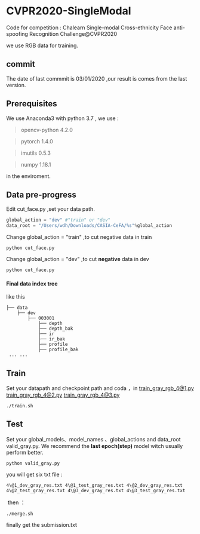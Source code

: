 # CVPR2020-SingleModal

Code for competition : Chalearn Single-modal Cross-ethnicity Face anti-spoofing Recognition Challenge@CVPR2020

we use RGB data for training.

## commit

The date of last commmit  is 03/01/2020 ,our result is comes from the last version.

## Prerequisites

We use Anaconda3 with python 3.7 , we use  :

> opencv-python  4.2.0

>  pytorch 1.4.0

>  imutils 0.5.3

>  numpy 1.18.1

in the enviroment.

## Data pre-progress

Edit cut_face.py ,set your data path. 

```python
global_action = "dev" #"train" or "dev"
data_root = "/Users/wdh/Downloads/CASIA-CeFA/%s"%global_action
```

Change global_action = "train" ,to cut negative data in train

```shell
python cut_face.py
```

Change global_action = "dev" ,to cut **negative** data in dev

```python
python cut_face.py
```

#### Final data index tree

like this

```shell
├── data
    ├── dev
        ├── 003001
            ├── depth
            ├── depth_bak
            ├── ir
            ├── ir_bak
            ├── profile
            ├── profile_bak	
 ... ...
```

## Train

Set your datapath and checkpoint path and coda ，in train_gray_rgb_4@1.py train_gray_rgb_4@2.py train_gray_rgb_4@3.py  

```shell
./train.sh
```

## Test

Set your global_models、model_names 、global_actions and data_root  valid_gray.py. We recommend the **last epoch(step)** model witch usually perform better.

```shell
python valid_gray.py
```

you will  get six txt file :

 ```shell
4\@1_dev_gray_res.txt 4\@1_test_gray_res.txt 4\@2_dev_gray_res.txt 4\@2_test_gray_res.txt 4\@3_dev_gray_res.txt 4\@3_test_gray_res.txt
 ```

​	then ：

```shell
./merge.sh
```

finally get the submission.txt 